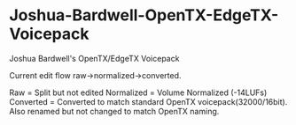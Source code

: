 # Joshua-Bardwell-OpenTX-EdgeTX-Voicepack
Joshua Bardwell's OpenTX/EdgeTX Voicepack


Current edit flow raw->normalized->converted.

Raw = Split but not edited
Normalized = Volume Normalized (-14LUFs)
Converted = Converted to match standard OpenTX voicepack(32000/16bit). Also renamed but not changed to match OpenTX naming.
